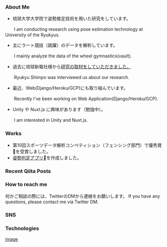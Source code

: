 <!--
**ai-coach-eiji/ai-coach-eiji** is a ✨ _special_ ✨ repository because its `README.md` (this file) appears on your GitHub profile.

Here are some ideas to get you started:

- 🔭 I’m currently working on ...
- 🌱 I’m currently learning ...
- 👯 I’m looking to collaborate on ...
- 🤔 I’m looking for help with ...
- 💬 Ask me about ...
- 📫 How to reach me: ...
- 😄 Pronouns: ...
- ⚡ Fun fact: ...
-->

### About Me

- 琉球大学大学院で姿勢推定技術を用いた研究をしています。

　　I am conducting research using pose estimation technology at University of the Ryukyus.


- 主にラート競技（跳躍）のデータを解析しています。

　　I mainly analyze the data of the wheel gymnastics(vault).
 

- 過去に琉球新報社様から[研究の取材をしていただきました。](https://ryukyushimpo.jp/news/entry-985832.html)

　　Ryukyu Shimpo was interviewed us about our research.
 

- 最近、Web(Django/Heroku/GCP)にも取り組んでいます。

　　Recently I've been working on Web Application(Django/Heroku/GCP).
 

- Unity や Nuxt.js に興味があります（勉強中）。

　　I am interested in Unity and Nuxt.js.

### Works

- 第10回スポーツデータ解析コンペティション（フェンシング部門）で優秀賞🥇を受賞しました。
- [姿勢判定アプリ](https://ai-coach-eiji-handstand-v2.herokuapp.com/)🤸を作成しました。

### Recent Qiita Posts


### How to reach me

何かご相談の際には、TwitterのDMから連絡をお願いします。
If you have any questions, please contact me via Twitter DM. 

### SNS
      

### Technologies
[image](https://user-images.githubusercontent.com/81530619/113027105-adc63e00-91c4-11eb-8231-3549af8c3ee5.png)
